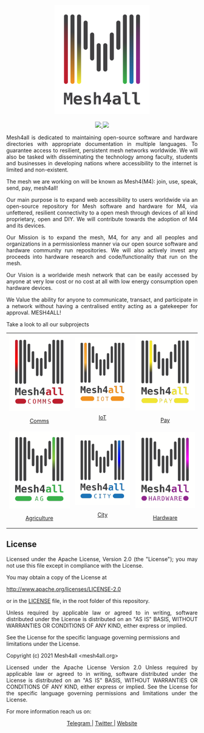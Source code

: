 
<div align=center>
    <img src="docs/sphinx/source/static_files/images/m4a-logo.png" width=250px>
</div>
<br/>
<div align="center">
    <a href="https://mesh4all.github.io/Mesh4all/">
       <img src="https://img.shields.io/github/workflow/status/Mesh4all/Mesh4all/build-docs/main?label=documentation&color=%23ff4411">
    </a>
    <a href="http://www.apache.org/licenses/LICENSE-2.0">
        <img src="https://img.shields.io/badge/license-Apache_License_2.0-blue">
    </a>
</div>

<p align="justify">Mesh4all is dedicated to maintaining open-source software and hardware directories with appropriate documentation in multiple languages. To guarantee access to resilient, persistent mesh networks worldwide. We will also be tasked with disseminating the technology among faculty, students and businesses in developing nations where accessibility to the internet is limited and non-existent.
</p>

<p align="justify">The mesh we are working on will be known as Mesh4(M4): join, use, speak, send, pay, mesh4all!</p>

<p align="justify">Our main purpose is to expand web accessibility to users worldwide via an open-source repository for Mesh software and hardware for M4, via unfettered, resilient connectivity to a open mesh through devices of all kind proprietary, open and DIY. We will contribute towards the adoption of M4 and its devices.   
</p>
<p align="justify">Our Mission is to expand the mesh, M4,  for any and all peoples and organizations in a permissionless manner via our open source software and hardware community run repositories. We will also actively invest any proceeds into hardware research and code/functionality that run on the mesh.</p>

<p align="justify">Our Vision is a worldwide mesh network that can be easily accessed by anyone at very low cost or no cost at all with low energy consumption open hardware devices.</p>   

<p align="justify">We Value the ability for anyone to communicate,  transact, and participate in a network without having a centralised entity acting as a gatekeeper for approval. MESH4ALL!
</p>

Take a look to all our subprojects
<table align="center">
    <tr>
        <td>
            <a href="https://github.com/Mesh4all/m4comm-firmware" align="center">
                <img src="docs/media/m4comm_logo.png" width="200px"/>
                <p>Comms</p>
            </a>
        </td>
        <td>
            <a href="https://github.com/Mesh4all/m4iot-firmware" align="center">
                <img src="docs/media/m4iot_logo.png" width="200px"/>
                <p>IoT</p>
            </a>
        </td>
        <td>
            <a href="https://github.com/Mesh4all/m4pay-firmware" align="center">
                <img src="docs/media/m4pay_logo.png" width="200px"/>
                <p>Pay</p>
            </a>
        </td>
    </tr>
    <tr>
        <td>
            <a href="https://github.com/Mesh4all/m4ag-firmware" align="center">
                <img src="docs/media/m4ag_logo.png" width="200px"/>
                <p>Agriculture</p>
            </a>
        </td>
        <td>
            <a href="https://github.com/Mesh4all/m4city-firmware" align="center">
                <img src="docs/media/m4city_logo.png" width="200px">
                <p>City</p>
            </a>
        </td>
        <td>
            <a href="https://github.com/Mesh4all/m4hard-firmware" align="center">
                <img src="docs/media/m4hard_logo.png" width="200px">
                <p>Hardware</p>
            </a>
        </td>
    </tr>
</table>

## License

 <p align= "justify">Licensed under the Apache License, Version 2.0 (the "License"); you may not use this file except in compliance with the License.</p>

 You may obtain a copy of the License at
 
  http://www.apache.org/licenses/LICENSE-2.0

  or in the [LICENSE](LICENSE) file, in the root folder of this repository.

<p align= "justify">Unless required by applicable law or agreed to in writing, software distributed under the License is distributed on an "AS IS" BASIS, WITHOUT WARRANTIES OR CONDITIONS OF ANY KIND, either express or implied.</p>

See the License for the specific language governing permissions and limitations under the License.

Copyright (c) 2021 Mesh4all <mesh4all.org>

<p align= "justify">Licensed under the Apache License Version 2.0 Unless required by applicable law or agreed to in writing, software distributed under the License is distributed on an "AS IS" BASIS, WITHOUT WARRANTIES OR CONDITIONS OF ANY KIND, either express or implied. See the License for the specific language governing permissions and limitations under the License.</p>

For more information reach us on:
<br>

<p align="center">
    <a href='https://t.me/mesh4all'> Telegram </a>  |
    <a href="https://twitter.com/mesh4all"> Twitter </a> |
    <a href="https://mesh4all.org"> Website </a>
</p>



